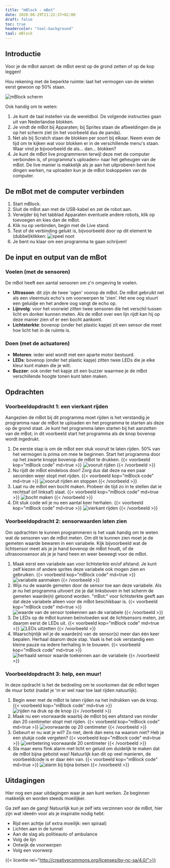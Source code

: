 ```yaml
---
title: "mBlock - mBot"
date: 2020-08-29T21:22:37+02:00
draft: false
toc: true
headercolor: "teal-background"
taal: mBlock
---
```


## Introductie
Voor je de mBot aanzet: de mBot eerst op de grond zetten of op de kop leggen!

Hou rekening met de beperkte ruimte: laat het vermogen van de wielen eerst gewoon op 50% staan.

![mBlock scherm](mblock5-layout.png)

Ook handig om te weten:
1. Je kunt de taal instellen via de wereldbol. De volgende instructies gaan uit van Nederlandse blokken.
2. Je vindt de mBot bij Apparaten; bij Sprites staan de afbeeldingen die je op het scherm ziet (in het voorbeeld dus de panda).
3. Net als bij Scratch staan de blokken per soort bij elkaar. Neem even de tijd om te kijken wat voor blokken er in de verschillende menu's staan. Waar vind je bijvoorbeeld de als... dan... blokken?
4. Je kunt de mBot live programmeren terwijl deze met de computer verbonden is, of programma's uploaden> naar het geheugen van de mBot. De live manier is makkelijk als je aan het uitproberen bent hoe dingen werken, na uploaden kun je de mBot loskoppelen van de computer.

## De mBot met de computer verbinden
1. Start mBlock.
2. Sluit de mBot aan met de USB-kabel en zet de robot aan.
3. Verwijder bij het tabblad Apparaten eventuele andere robots, klik op toevoegen en kies dan de mBot.
4. Klik nu op verbinden, begin met de Live stand.
5. Test of de verbinding gelukt is, bijvoorbeeld door op dit element te (dubbel)klikken: ![speel noot](mblock-play-tone.png) 
6. Je bent nu klaar om een programma te gaan schrijven!

## De input en output van de mBot

### Voelen (met de sensoren)
De mBot heeft een aantal sensoren om z'n omgeving te voelen.
- **Ultrasoon**: dit zijn de twee 'ogen' voorop de mBot. De mBot gebruikt net als een vleermuis echo's om voorwerpen te 'zien'. Het ene oog stuurt een geluidje en het andere oog vangt de echo op.
- **Lijnvolg**: voor het voorwiel zitten twee sensoren die het verschil tussen licht en donker kunnen meten. Als de mBot over een lijn rijdt kan hij op deze manier zien of er een bocht aankomt.
- **Lichtsterkte**: bovenop (onder het plastic kapje) zit een sensor die meet hoe licht het in de ruimte is.
### Doen (met de actuatoren)
- **Motoren**: ieder wiel wordt met een aparte motor bestuurd.
- **LEDs**: bovenop (onder het plastic kapje) zitten twee LEDs die je elke kleur kunt maken die je wilt.
- **Buzzer**: ook onder het kapje zit een buzzer waarmee je de mBot verschillende hoogte tonen kunt laten maken.

## Opdrachten
### Voorbeeldopdracht 1: een vierkant rijden
Aangezien de mBot bij dit programma moet rijden is het verstandig je programma naar de mBot te uploaden en het programma te starten als deze op de grond staat. Je kunt het programma laten starten bij het aanzetten van de mBot; in dit voorbeeld start het programma als de knop bovenop wordt ingedrukt.
1. De eerste stap is om de mBot een stuk vooruit te laten rijden. 50% van het vermogen is prima om mee te beginnen. Start het programma door op het zwarte knopje bovenop de mBot te drukken.
{{< voorbeeld kop="mBlock code" md=true >}}
![vooruit rijden](mBot_vierkant01.png)
{{< /voorbeeld >}}
2. Nu rijdt de mBot eindeloos door! Zorg dus dat deze na een paar seconden weer stopt met rijden.
{{< voorbeeld kop="mBlock code" md=true >}}
![vooruit rijden en stoppen](mBot_vierkant02.png)
{{< /voorbeeld >}}
3. Laat nu de mBot een bocht maken. Probeer de tijd zo in te stellen dat ie rechtsaf (of linksaf) slaat.
{{< voorbeeld kop="mBlock code" md=true >}}
![bocht maken](mBot_vierkant03.png)
{{< /voorbeeld >}}
4. Dit stuk code wil je nu een aantal keer herhalen.
{{< voorbeeld kop="mBlock code" md=true >}}
![vierkant rijden](mBot_vierkant04.png)
{{< /voorbeeld >}}
### Voorbeeldopdracht 2: sensorwaarden laten zien
Om opdrachten te kunnen programmeren is het vaak handig om te weten wat de sensoren van de mBot meten. Om dit te kunnen zien moet je de gemeten waarde bewaren in een variabele. Kijk bijvoorbeeld wat de lichtsensor meet als je je hand bovenop de mBot houdt, of de ultrasoonsensor als je je hand heen en weer beweegt voor de mBot.
1. Maak eerst een variabele aan voor lichtsterkte en/of afstand. Je kunt zelf kiezen of andere sprites deze variabele ook mogen zien en gebruiken.
{{< voorbeeld kop="mBlock code" md=true >}}
![variabele aanmaken](mBot_leessensor_licht01.png)
{{< /voorbeeld >}}
2. Wijs nu de waarde gemeten door de sensor toe aan deze variabele. Als je nu het programma uitvoert zie je dat linksboven in het scherm de gemeten waarde(n) getoond worden. "mBot:" voor lichtsterkte geeft aan dat deze variabele alleen voor de mBot beschikbaar is.
{{< voorbeeld kop="mBlock code" md=true >}}
![waarde van de sensor toekennen aan de variabele](mBot_leessensor_licht02.png)
{{< /voorbeeld >}}
3. De LEDs op de mBot kunnen beïnvloeden wat de lichtsensors meten, zet daarom eerst de LEDs uit.
{{< voorbeeld kop="mBlock code" md=true >}}
![LEDs uitzetten](mBot_leessensor_licht03.png)
{{< /voorbeeld >}}
4. Waarschijnlijk wil je de waarde(n) van de sensor(s) meer dan één keer bepalen. Herhaal daarom deze stap. Vaak is het ook verstandig een kleine pauze na iedere herhaling in te bouwen.
{{< voorbeeld kop="mBlock code" md=true >}}
![herhaald sensor waarde toekennen aan de variabele](mBot_leessensor_licht04.png)
{{< /voorbeeld >}}
### Voorbeeldopdracht 3: help, een muur!
In deze opdracht is het de bedoeling om te voorkomen dat de mBot tegen de muur botst (nadat je 'm er wel naar toe laat rijden natuurlijk).
1. Begin weer met de mBot te laten rijden na het indrukken van de knop.
{{< voorbeeld kop="mBlock code" md=true >}}
![rijden na druk op de knop](mBot_muurbots01.png)
{{< /voorbeeld >}}
2. Maak nu een voorwaarde waarbij de mBot bij een afstand van minder dan 20 centimeter stopt met rijden.
{{< voorbeeld kop="mBlock code" md=true >}}
![voorwaarde op 20 centimeter](mBot_muurbots02.png)
{{< /voorbeeld >}}
3. Gebeurt er nu wat je wil? Zo niet, denk dan eens na waarom niet? Heb je een stukje code vergeten?
{{< voorbeeld kop="mBlock code" md=true >}}
![verbetering voorwaarde 20 centimeter](mBot_muurbots03.png)
{{< /voorbeeld >}}
4. Sla maar eens flink alarm met licht en geluid om duidelijk te maken dat de mBot bijna gebotst was! Natuurlijk kan dit op veel manieren, de voorbeeldcode is er daar één van.
{{< voorbeeld kop="mBlock code" md=true >}}
![alarm bij bijna botsen](mBot_muurbots04.png)
{{< /voorbeeld >}}

## Uitdagingen
Hier nog een paar uitdagingen waar je aan kunt werken. Ze beginnen makkelijk en worden steeds moeilijker.

Ga zelf aan de gang! Natuurlijk kun je zelf iets verzinnen voor de mBot, hier zijn wat ideeën voor als je inspiratie nodig hebt:
- Rijd een achtje (of extra moeilijk: een spiraal)
- Lichten aan in de tunnel
- Aan de slag als politieauto of ambulance
- Volg de lijn
- Ontwijk de voorwerpen
- Volg een voorwerp

{{< licentie rel="http://creativecommons.org/licenses/by-nc-sa/4.0/">}}